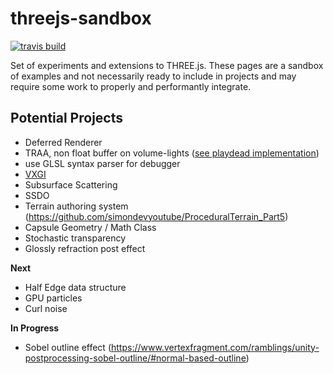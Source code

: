 # threejs-sandbox

[![travis build](https://img.shields.io/travis/com/gkjohnson/threejs-sandbox/master.svg?style=flat-square)](https://travis-ci.com/gkjohnson/threejs-sandbox)

Set of experiments and extensions to THREE.js. These pages are a sandbox of examples and not necessarily ready to include in projects and may require some work to properly and performantly integrate.

## Potential Projects

- Deferred Renderer
- TRAA, non float buffer on volume-lights ([see playdead implementation](https://github.com/playdeadgames/temporal/blob/master/GDC2016_Temporal_Reprojection_AA_INSIDE.pdf))
- use GLSL syntax parser for debugger
- [VXGI](https://wickedengine.net/2017/08/30/voxel-based-global-illumination/)
- Subsurface Scattering
- SSDO
- Terrain authoring system (https://github.com/simondevyoutube/ProceduralTerrain_Part5)
- Capsule Geometry / Math Class
- Stochastic transparency
- Glossly refraction post effect

**Next**
- Half Edge data structure
- GPU particles
- Curl noise

**In Progress**
- Sobel outline effect (https://www.vertexfragment.com/ramblings/unity-postprocessing-sobel-outline/#normal-based-outline)

